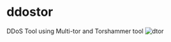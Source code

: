 # ddostor
DDoS Tool using Multi-tor and Torshammer tool
![dtor](https://user-images.githubusercontent.com/34893261/41671856-c4809c68-748e-11e8-86bc-758a511ebb95.png)
